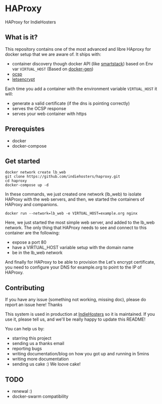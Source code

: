 # HAProxy
HAProxy for IndieHosters

## What is it?

This repository contains one of the most advanced and libre HAproxy for docker setup that we are aware of.
It ships with:
 - container discovery though docker API (like [smartstack](http://nerds.airbnb.com/smartstack-service-discovery-cloud/)) based on Env var `VIRTUAL_HOST` (Based on [docker-gen](https://github.com/jwilder/docker-gen))
 - [ocsp](https://en.wikipedia.org/wiki/Online_Certificate_Status_Protocol)
 - [letsencrypt](https://letsencrypt.org/)

Each time you add a container with the environment variable `VIRTUAL_HOST` it will:
 - generate a valid certificate (if the dns is pointing correctly)
 - serves the OCSP response
 - serves your web container with https

## Prerequistes

 - docker
 - docker-compose

## Get started

```
docker network create lb_web
git clone https://github.com/indiehosters/haproxy.git
cd haproxy
docker-compose up -d
```

In these commands, we just created one network (lb_web) to isolate HAProxy with the web servers, and then, we started the containers of HAProxy and companions.

```
docker run --network=lb_web -e VIRTUAL_HOST=example.org nginx
```

Here, we just started the most simple web server, and added to the lb_web network.
The only thing that HAProxy needs to see and connect to this container are the following:
 - expose a port 80
 - have a VIRTUAL_HOST variable setup with the domain name
 - be in the lb_web network
 
And finally for HAProxy to be able to provision the Let's encrypt certificate, you need to configure your DNS for example.org to point to the IP of HAProxy.


## Contributing

If you have any issue (something not working, missing doc), please do report an issue here! Thanks

This system is used in production at [IndieHosters](https://indiehosters.net/) so it is maintained. If you use it, please tell us, and we'll be really happy to update this README!

You can help us by:
 - starring this project
 - sending us a thanks email
 - reporting bugs
 - writing documentation/blog on how you got up and running in 5mins
 - writing more documentation
 - sending us cake :) We loove cake!

## TODO

 - renewal :)
 - docker-swarm compatibility
